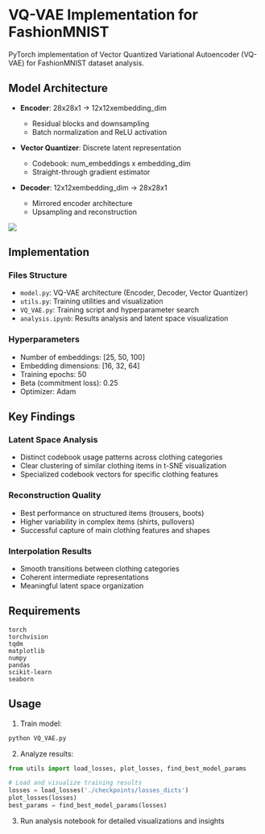 # VQ-VAE Implementation for FashionMNIST

PyTorch implementation of Vector Quantized Variational Autoencoder (VQ-VAE) for FashionMNIST dataset analysis.

## Model Architecture

- **Encoder**: 28x28x1 → 12x12xembedding_dim
  - Residual blocks and downsampling
  - Batch normalization and ReLU activation

- **Vector Quantizer**: Discrete latent representation
  - Codebook: num_embeddings x embedding_dim
  - Straight-through gradient estimator

- **Decoder**: 12x12xembedding_dim → 28x28x1
  - Mirrored encoder architecture
  - Upsampling and reconstruction

[![](https://mermaid.ink/img/pako:eNqdVe1umzAUfRXk_iVdMIEAmvpjzSZV6rS10_ZjpKoMNokVwNSYNG3V59gD7cXmD6CEfq4osS7Xx8fX956L70DKMAERyHJ2na4RF9bp-bK05FM3yYqjam2dlFUjjE89mHKSCsrKHqkeqkCxhlonBVoRCwbWzgzOhcGREi_LEfnnUgXAX6NPWbl14i-U18I6lrb1KWfpxvqY8A9Hg5382cXDGk5qJz4n9RugmF2XTryQY42KKict2pmp6PUAg31m2DO_DFXMcMDcoqEGyoEUCcGYlqtLTIv9Ldz4OyeTqwaVwhpt9uLyp9L86-z1DGOSMLaJj1ujzUGZXG4lnPH675_ngtUxxmdqpLdIUb8QyoLoiltPBXR-OlQUVYKigqLc1Hx8-EdFmY3L_Ry2qZz4Z_VMrcci8h6xPg1tKtiTdmrbyZ8L9_n8kXQeNLmHZLKfvjVCNZQ6vca-rafMqtfyyzSq2-INPatb3JpMjkw3Gqc2tVO1m_EpS7t0WxmfNjsc7HGwx8EHHOxwrvH1aFdPaLV1u7daHfnNaFpHTSktdYegoqOf9cQz7ZKqMB5pdBivx3gtBnaYPky_x_jaxVTyjY-1GWNtSdqwc1TXC5JZmGSoyYWV0TyPDrIws2vB2YZEB67rtvbkmmKxjmC1s1OWMx4dTKfTEQ8xX9GOJ0v81Hkn1faqZQmDLAmDd7JgMgwomKfyoP9HNSBsldcmazih1WcrvdlaYMqE2oS21gsZXi_dGqMZ28hje7W_ExVq5cyWGlCGJw3N5dtMx6D5gA0KwgtEsbw67xTBEog1KcgSRNLEiG-WYFneSxxqBPtxU6YgErwhNuCsWa1BlKG8lm9NhZEgC4pk5xYdpELlb8aKHiTfQXQHdiDy54ehG0w9P5x5wXQ6D2xwAyIYwkP5n3ueA_3Qc517G9xqAucQQpnRwHHCuSuXhI4NCKbya_7VXPv69r__B73EbBI?type=png)](https://mermaid.live/edit#pako:eNqdVe1umzAUfRXk_iVdMIEAmvpjzSZV6rS10_ZjpKoMNokVwNSYNG3V59gD7cXmD6CEfq4osS7Xx8fX956L70DKMAERyHJ2na4RF9bp-bK05FM3yYqjam2dlFUjjE89mHKSCsrKHqkeqkCxhlonBVoRCwbWzgzOhcGREi_LEfnnUgXAX6NPWbl14i-U18I6lrb1KWfpxvqY8A9Hg5382cXDGk5qJz4n9RugmF2XTryQY42KKict2pmp6PUAg31m2DO_DFXMcMDcoqEGyoEUCcGYlqtLTIv9Ldz4OyeTqwaVwhpt9uLyp9L86-z1DGOSMLaJj1ujzUGZXG4lnPH675_ngtUxxmdqpLdIUb8QyoLoiltPBXR-OlQUVYKigqLc1Hx8-EdFmY3L_Ry2qZz4Z_VMrcci8h6xPg1tKtiTdmrbyZ8L9_n8kXQeNLmHZLKfvjVCNZQ6vca-rafMqtfyyzSq2-INPatb3JpMjkw3Gqc2tVO1m_EpS7t0WxmfNjsc7HGwx8EHHOxwrvH1aFdPaLV1u7daHfnNaFpHTSktdYegoqOf9cQz7ZKqMB5pdBivx3gtBnaYPky_x_jaxVTyjY-1GWNtSdqwc1TXC5JZmGSoyYWV0TyPDrIws2vB2YZEB67rtvbkmmKxjmC1s1OWMx4dTKfTEQ8xX9GOJ0v81Hkn1faqZQmDLAmDd7JgMgwomKfyoP9HNSBsldcmazih1WcrvdlaYMqE2oS21gsZXi_dGqMZ28hje7W_ExVq5cyWGlCGJw3N5dtMx6D5gA0KwgtEsbw67xTBEog1KcgSRNLEiG-WYFneSxxqBPtxU6YgErwhNuCsWa1BlKG8lm9NhZEgC4pk5xYdpELlb8aKHiTfQXQHdiDy54ehG0w9P5x5wXQ6D2xwAyIYwkP5n3ueA_3Qc517G9xqAucQQpnRwHHCuSuXhI4NCKbya_7VXPv69r__B73EbBI)

## Implementation

### Files Structure
- `model.py`: VQ-VAE architecture (Encoder, Decoder, Vector Quantizer)
- `utils.py`: Training utilities and visualization
- `VQ_VAE.py`: Training script and hyperparameter search
- `analysis.ipynb`: Results analysis and latent space visualization

### Hyperparameters
- Number of embeddings: [25, 50, 100]
- Embedding dimensions: [16, 32, 64]
- Training epochs: 50
- Beta (commitment loss): 0.25
- Optimizer: Adam

## Key Findings

### Latent Space Analysis
- Distinct codebook usage patterns across clothing categories
- Clear clustering of similar clothing items in t-SNE visualization
- Specialized codebook vectors for specific clothing features

### Reconstruction Quality
- Best performance on structured items (trousers, boots)
- Higher variability in complex items (shirts, pullovers)
- Successful capture of main clothing features and shapes

### Interpolation Results
- Smooth transitions between clothing categories
- Coherent intermediate representations
- Meaningful latent space organization

## Requirements

```
torch
torchvision
tqdm
matplotlib
numpy
pandas
scikit-learn
seaborn
```

## Usage

1. Train model:
```bash
python VQ_VAE.py
```

2. Analyze results:
```python
from utils import load_losses, plot_losses, find_best_model_params

# Load and visualize training results
losses = load_losses('./checkpoints/losses_dicts')
plot_losses(losses)
best_params = find_best_model_params(losses)
```

3. Run analysis notebook for detailed visualizations and insights
